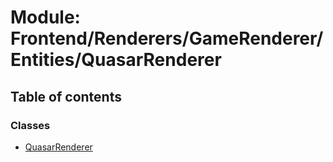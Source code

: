 # Module: Frontend/Renderers/GameRenderer/Entities/QuasarRenderer

## Table of contents

### Classes

- [QuasarRenderer](../classes/Frontend_Renderers_GameRenderer_Entities_QuasarRenderer.QuasarRenderer.md)
